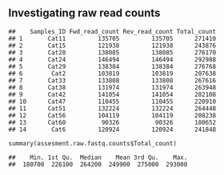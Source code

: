Investigating raw read counts
-----------------------------

    ##    Samples_ID Fwd_read_count Rev_read_count Total_count
    ## 1       Cat11         135705         135705      271410
    ## 2       Cat15         121938         121938      243876
    ## 3       Cat20         138085         138085      276170
    ## 4       Cat24         146494         146494      292988
    ## 5       Cat29         138384         138384      276768
    ## 6        Cat2         103819         103819      207638
    ## 7       Cat33         133808         133808      267616
    ## 8       Cat38         131974         131974      263948
    ## 9       Cat42         141054         141054      282108
    ## 10      Cat47         110455         110455      220910
    ## 11      Cat51         132224         132224      264448
    ## 12      Cat56         104119         104119      208238
    ## 13      Cat60          90326          90326      180652
    ## 14       Cat6         120924         120924      241848

    summary(assesment.raw.fastq.counts$Total_count)

    ##    Min. 1st Qu.  Median    Mean 3rd Qu.    Max. 
    ##  180700  226100  264200  249900  275000  293000
